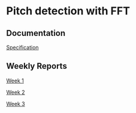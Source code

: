 # Pitch detection with FFT

## Documentation

[Specification](https://github.com/KooEeVee/signal-processing/blob/main/documentation/specification.md)

## Weekly Reports

[Week 1](https://github.com/KooEeVee/signal-processing/blob/main/documentation/weekly-reports/week1.md)

[Week 2](https://github.com/KooEeVee/signal-processing/blob/main/documentation/weekly-reports/week2.md)

[Week 3](https://github.com/KooEeVee/signal-processing/blob/main/documentation/weekly-reports/week3.md)

